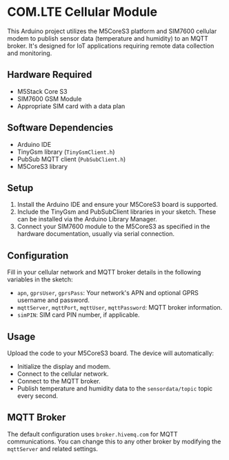 # COM.LTE Cellular Module

This Arduino project utilizes the M5CoreS3 platform and SIM7600 cellular modem to publish sensor data (temperature and humidity) to an MQTT broker. It's designed for IoT applications requiring remote data collection and monitoring.

## Hardware Required
- M5Stack Core S3
- SIM7600 GSM Module
- Appropriate SIM card with a data plan

## Software Dependencies
- Arduino IDE
- TinyGsm library (`TinyGsmClient.h`)
- PubSub MQTT client (`PubSubClient.h`)
- M5CoreS3 library

## Setup
1. Install the Arduino IDE and ensure your M5CoreS3 board is supported.
2. Include the TinyGsm and PubSubClient libraries in your sketch. These can be installed via the Arduino Library Manager.
3. Connect your SIM7600 module to the M5CoreS3 as specified in the hardware documentation, usually via serial connection.

## Configuration
Fill in your cellular network and MQTT broker details in the following variables in the sketch:
- `apn`, `gprsUser`, `gprsPass`: Your network's APN and optional GPRS username and password.
- `mqttServer`, `mqttPort`, `mqttUser`, `mqttPassword`: MQTT broker information.
- `simPIN`: SIM card PIN number, if applicable.

## Usage
Upload the code to your M5CoreS3 board. The device will automatically:
- Initialize the display and modem.
- Connect to the cellular network.
- Connect to the MQTT broker.
- Publish temperature and humidity data to the `sensordata/topic` topic every second.

## MQTT Broker
The default configuration uses `broker.hivemq.com` for MQTT communications. You can change this to any other broker by modifying the `mqttServer` and related settings.